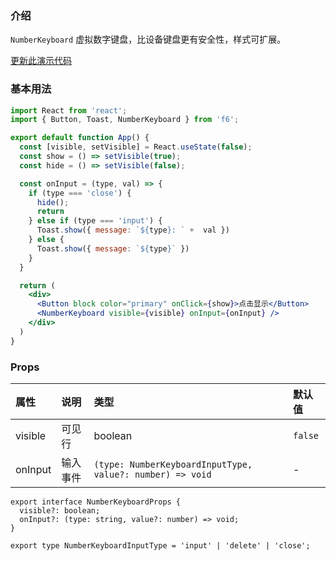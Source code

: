 <div class="block-panel">

<h3>介绍</h3>

`NumberKeyboard` 虚拟数字键盘，比设备键盘更有安全性，样式可扩展。


</div>
<div class="block-panel">
        <a class="to-github-link" target="_blank" href=https://github.com/Webang/f6/tree/master/packages/f6/packages/number-keyboard/demo/basic.md>更新此演示代码</a>
        <h3>基本用法</h3>

```jsx
import React from 'react';
import { Button, Toast, NumberKeyboard } from 'f6';

export default function App() {
  const [visible, setVisible] = React.useState(false);
  const show = () => setVisible(true);
  const hide = () => setVisible(false);

  const onInput = (type, val) => {
    if (type === 'close') {
      hide();
      return 
    } else if (type === 'input') {
      Toast.show({ message: `${type}: ` +  val })
    } else {
      Toast.show({ message: `${type}` })
    }
  }

  return (
    <div>
      <Button block color="primary" onClick={show}>点击显示</Button>
      <NumberKeyboard visible={visible} onInput={onInput} />
    </div>
  )
}
```
</div>
<div class="block-panel">

<h3>Props</h3>

| 属性 | 说明 | 类型 | 默认值 |
| :-  | :- | :- | :- |
| visible | 可见行 | boolean | `false` |
| onInput | 输入事件 | `(type: NumberKeyboardInputType, value?: number) => void` | - |

```tsx
export interface NumberKeyboardProps {
  visible?: boolean;
  onInput?: (type: string, value?: number) => void;
}

export type NumberKeyboardInputType = 'input' | 'delete' | 'close';
```
</div>